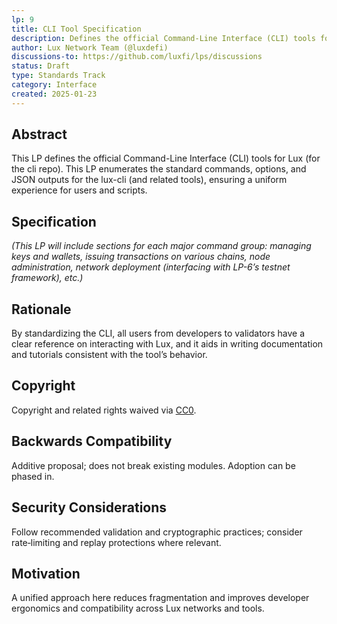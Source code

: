```yaml
---
lp: 9
title: CLI Tool Specification
description: Defines the official Command-Line Interface (CLI) tools for Lux.
author: Lux Network Team (@luxdefi)
discussions-to: https://github.com/luxfi/lps/discussions
status: Draft
type: Standards Track
category: Interface
created: 2025-01-23
---
```


## Abstract

This LP defines the official Command-Line Interface (CLI) tools for Lux (for the cli repo). This LP enumerates the standard commands, options, and JSON outputs for the lux-cli (and related tools), ensuring a uniform experience for users and scripts.

## Specification

*(This LP will include sections for each major command group: managing keys and wallets, issuing transactions on various chains, node administration, network deployment (interfacing with LP-6’s testnet framework), etc.)*

## Rationale

By standardizing the CLI, all users from developers to validators have a clear reference on interacting with Lux, and it aids in writing documentation and tutorials consistent with the tool’s behavior.

## Copyright

Copyright and related rights waived via [CC0](../LICENSE.md).
## Backwards Compatibility

Additive proposal; does not break existing modules. Adoption can be phased in.

## Security Considerations

Follow recommended validation and cryptographic practices; consider rate‑limiting and replay protections where relevant.

## Motivation

A unified approach here reduces fragmentation and improves developer ergonomics and compatibility across Lux networks and tools.
